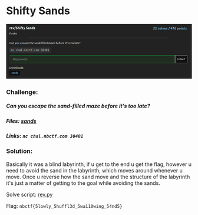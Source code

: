 # Shifty Sands
![challenge](challenge.png)
### Challenge:
##### Can you escape the sand-filled maze before it's too late?

##### Files: [sands](sands)
##### Links: ```nc chal.nbctf.com 30401```

### Solution:

Basically it was a blind labyrinth, if u get to the end u get the flag, however u need to avoid the sand in the labyrinth, which moves around whenever u move.
Once u reverse how the sand move and the structure of the labyrinth it's just a matter of getting to the goal while avoiding the sands.

Solve script: [rev.py](rev.py)

Flag: ```nbctf{5lowly_5huffl3d_5wa110wing_54nd5}```